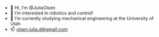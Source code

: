 - 👋 Hi, I’m @JuliaOlsen
- 👀 I’m interested in robotics and control!
- 🌱 I’m currently studying mechanical engineering at the University of Utah
- 📫 olsen.julia.d@gmail.com

<!---
JuliaOlsen/JuliaOlsen is a ✨ special ✨ repository because its `README.md` (this file) appears on your GitHub profile.
You can click the Preview link to take a look at your changes.
--->
